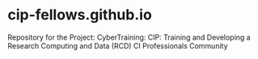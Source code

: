 # cip-fellows.github.io
Repository for the Project: CyberTraining: CIP: Training and Developing a Research Computing and Data (RCD) CI Professionals Community
